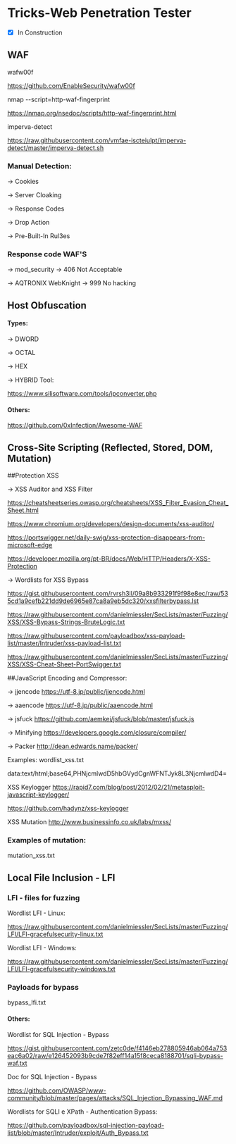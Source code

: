 # Tricks-Web Penetration Tester
- [x] In Construction

## WAF

wafw00f 

https://github.com/EnableSecurity/wafw00f

nmap --script=http-waf-fingerprint

https://nmap.org/nsedoc/scripts/http-waf-fingerprint.html

imperva-detect

https://raw.githubusercontent.com/vmfae-iscteiulpt/imperva-detect/master/imperva-detect.sh

### Manual Detection:

-> Cookies

-> Server Cloaking

-> Response Codes

-> Drop Action

-> Pre-Built-In Rul3es

### Response code WAF'S

-> mod_security -> 406 Not Acceptable

-> AQTRONIX WebKnight -> 999 No hacking

## Host Obfuscation

#### Types:
-> DWORD
  
-> OCTAL 
  
-> HEX
  
-> HYBRID
Tool:

https://www.silisoftware.com/tools/ipconverter.php

#### Others:

https://github.com/0xInfection/Awesome-WAF

## Cross-Site Scripting (Reflected, Stored, DOM, Mutation)

##Protection XSS

-> XSS Auditor and XSS Filter

https://cheatsheetseries.owasp.org/cheatsheets/XSS_Filter_Evasion_Cheat_Sheet.html

https://www.chromium.org/developers/design-documents/xss-auditor/

https://portswigger.net/daily-swig/xss-protection-disappears-from-microsoft-edge

https://developer.mozilla.org/pt-BR/docs/Web/HTTP/Headers/X-XSS-Protection

-> Wordlists for XSS Bypass

https://gist.githubusercontent.com/rvrsh3ll/09a8b933291f9f98e8ec/raw/535cd1a9cefb221dd9de6965e87ca8a9eb5dc320/xxsfilterbypass.lst

https://raw.githubusercontent.com/danielmiessler/SecLists/master/Fuzzing/XSS/XSS-Bypass-Strings-BruteLogic.txt

https://raw.githubusercontent.com/payloadbox/xss-payload-list/master/Intruder/xss-payload-list.txt

https://raw.githubusercontent.com/danielmiessler/SecLists/master/Fuzzing/XSS/XSS-Cheat-Sheet-PortSwigger.txt


##JavaScript Encoding and Compressor:

-> jjencode
https://utf-8.jp/public/jjencode.html

-> aaencode
https://utf-8.jp/public/aaencode.html

-> jsfuck
https://github.com/aemkei/jsfuck/blob/master/jsfuck.js

-> Minifying
https://developers.google.com/closure/compiler/

-> Packer 
http://dean.edwards.name/packer/

Examples:
wordlist_xss.txt

data:text/html;base64,PHNjcmlwdD5hbGVydCgnWFNTJyk8L3NjcmlwdD4=

XSS Keylogger
https://rapid7.com/blog/post/2012/02/21/metasploit-javascript-keylogger/

https://github.com/hadynz/xss-keylogger

XSS Mutation
http://www.businessinfo.co.uk/labs/mxss/

### Examples of mutation:

mutation_xss.txt

## Local File Inclusion - LFI

### LFI - files for fuzzing
Wordlist LFI - Linux:

https://raw.githubusercontent.com/danielmiessler/SecLists/master/Fuzzing/LFI/LFI-gracefulsecurity-linux.txt

Wordlist LFI - Windows:

https://raw.githubusercontent.com/danielmiessler/SecLists/master/Fuzzing/LFI/LFI-gracefulsecurity-windows.txt

### Payloads for bypass

bypass_lfi.txt

#### Others:

Wordlist for SQL Injection - Bypass

https://gist.githubusercontent.com/zetc0de/f4146eb278805946ab064a753eac6a02/raw/e126452093b9cde7f82eff14a15f8ceca8188701/sqli-bypass-waf.txt

Doc for SQL Injection - Bypass

https://github.com/OWASP/www-community/blob/master/pages/attacks/SQL_Injection_Bypassing_WAF.md

Wordlists for SQLI e XPath - Authentication Bypass:

https://github.com/payloadbox/sql-injection-payload-list/blob/master/Intruder/exploit/Auth_Bypass.txt
